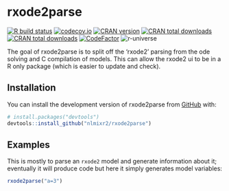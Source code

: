 
<!-- README.md is generated from README.Rmd. Please edit that file -->

# rxode2parse

<!-- badges: start -->

[![R build
status](https://github.com/nlmixr2/rxode2parse/workflows/R-CMD-check/badge.svg)](https://github.com/nlmixr2/rxode2parse/actions)
[![codecov.io](https://codecov.io/github/nlmixr2/rxode2parse/branch/main/graph/badge.svg)](https://codecov.io/github/nlmixr2/rxode2parse)
[![CRAN
version](http://www.r-pkg.org/badges/version/rxode2parse)](https://cran.r-project.org/package=rxode2parse)
[![CRAN total
downloads](https://cranlogs.r-pkg.org/badges/grand-total/rxode2parse)](https://cran.r-project.org/package=rxode2parse)
[![CRAN total
downloads](https://cranlogs.r-pkg.org/badges/rxode2parse)](https://cran.r-project.org/package=rxode2parse)
[![CodeFactor](https://www.codefactor.io/repository/github/nlmixr2/rxode2parse/badge)](https://www.codefactor.io/repository/github/nlmixr2/rxode2parse)
![r-universe](https://nlmixr2.r-universe.dev/badges/rxode2parse)
<!-- badges: end -->

The goal of rxode2parse is to split off the ‘rxode2’ parsing from the
ode solving and C compilation of models. This can allow the rxode2 ui to
be in a R only package (which is easier to update and check).

## Installation

You can install the development version of rxode2parse from
[GitHub](https://github.com/) with:

``` r
# install.packages("devtools")
devtools::install_github("nlmixr2/rxode2parse")
```

## Examples

This is mostly to parse an `rxode2` model and generate information about
it; eventually it will produce code but here it simply generates model
variables:

``` r
rxode2parse("a=3")
```

